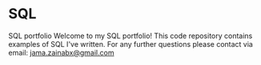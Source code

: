 # SQL
SQL portfolio 
Welcome to my SQL portfolio! This code repository contains examples of SQL I've written. For any further questions please contact via email: jama.zainabx@gmail.com

